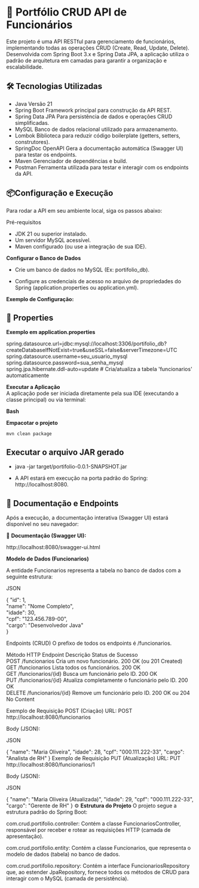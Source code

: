 # 🚀 Portfólio CRUD API de Funcionários

Este projeto é uma API RESTful para gerenciamento de funcionários, implementando todas as operações CRUD (Create, Read, Update, Delete). Desenvolvida com Spring Boot 3.x e Spring Data JPA, a aplicação utiliza o padrão de arquitetura em camadas para garantir a organização e escalabilidade.

## 🛠️ Tecnologias Utilizadas

* Java	Versão 21 <br>
* Spring Boot	Framework principal para construção da API REST. <br>
* Spring Data JPA	Para persistência de dados e operações CRUD simplificadas.<br>
* MySQL	Banco de dados relacional utilizado para armazenamento.<br>
* Lombok	Biblioteca para reduzir código boilerplate (getters, setters, construtores).<br>
* SpringDoc OpenAPI	Gera a documentação automática (Swagger UI) para testar os endpoints. <br>
* Maven	Gerenciador de dependências e build.<br>
* Postman	Ferramenta utilizada para testar e interagir com os endpoints da API.



## 📦Configuração e Execução

Para rodar a API em seu ambiente local, siga os passos abaixo:

Pré-requisitos

* JDK 21 ou superior instalado.
* Um servidor MySQL acessível.
* Maven configurado (ou use a integração de sua IDE).

**Configurar o Banco de Dados**

* Crie um banco de dados no MySQL (Ex: portifolio_db).

* Configure as credenciais de acesso no arquivo de propriedades do Spring (application.properties ou application.yml).

**Exemplo de Configuração:**

## 📝 Properties

 **Exemplo em application.properties**
 
spring.datasource.url=jdbc:mysql://localhost:3306/portifolio_db?createDatabaseIfNotExist=true&useSSL=false&serverTimezone=UTC <br>
spring.datasource.username=seu_usuario_mysql<br>
spring.datasource.password=sua_senha_mysql<br>
spring.jpa.hibernate.ddl-auto=update # Cria/atualiza a tabela 'funcionarios' automaticamente<br>

**Executar a Aplicação** <br>
A aplicação pode ser iniciada diretamente pela sua IDE (executando a classe principal) ou via terminal:

**Bash**

 **Empacotar o projeto**
 
```mvn clean package ```

##  Executar o arquivo JAR gerado

- java -jar target/portifolio-0.0.1-SNAPSHOT.jar  <br>

- A API estará em execução na porta padrão do Spring: http://localhost:8080.<br>

## 🧭 Documentação e Endpoints

Após a execução, a documentação interativa (Swagger UI) estará disponível no seu navegador:

🔗 **Documentação (Swagger UI):** 

http://localhost:8080/swagger-ui.html

**Modelo de Dados (Funcionarios)**

A entidade Funcionarios representa a tabela no banco de dados com a seguinte estrutura:

JSON

{
  "id": 1,  <br>
  "name": "Nome Completo",  <br>
  "idade": 30,  <br>
  "cpf": "123.456.789-00",  <br>
  "cargo": "Desenvolvedor Java"  <br>
}

Endpoints (CRUD)
O prefixo de todos os endpoints é /funcionarios.

Método HTTP	Endpoint	Descrição	Status de Sucesso   <br>
POST	/funcionarios	Cria um novo funcionário.	200 OK (ou 201 Created)  <br>
GET	/funcionarios	Lista todos os funcionários.	200 OK   <br>
GET	/funcionarios/{id}	Busca um funcionário pelo ID.	200 OK   <br>
PUT	/funcionarios/{id}	Atualiza completamente o funcionário pelo ID.	200 OK   <br>
DELETE	/funcionarios/{id}	Remove um funcionário pelo ID.	200 OK ou 204 No Content   <br>


Exemplo de Requisição POST (Criação)
URL: POST http://localhost:8080/funcionarios

Body (JSON):

JSON

{
  "name": "Maria Oliveira",
  "idade": 28,
  "cpf": "000.111.222-33",
  "cargo": "Analista de RH"
}
Exemplo de Requisição PUT (Atualização)
URL: PUT http://localhost:8080/funcionarios/1

Body (JSON):

JSON

{
  "name": "Maria Oliveira (Atualizada)",
  "idade": 29,
  "cpf": "000.111.222-33",
  "cargo": "Gerente de RH"
}
⚙️ **Estrutura do Projeto**
O projeto segue a estrutura padrão do Spring Boot:

com.crud.portifolio.controller: Contém a classe FuncionariosController, responsável por receber e rotear as requisições HTTP (camada de apresentação).

com.crud.portifolio.entity: Contém a classe Funcionarios, que representa o modelo de dados (tabela) no banco de dados.

com.crud.portifolio.repository: Contém a interface FuncionariosRepository que, ao estender JpaRepository, fornece todos os métodos de CRUD para interagir com o MySQL (camada de persistência).
